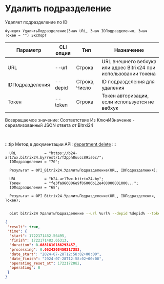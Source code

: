 ﻿---
sidebar_position: 4
---

# Удалить подразделение
 Удаляет подразделение по ID



`Функция УдалитьПодразделение(Знач URL, Знач IDПодразделения, Знач Токен = "") Экспорт`

  | Параметр | CLI опция | Тип | Назначение |
  |-|-|-|-|
  | URL | --url | Строка | URL внешнего вебхука или адрес Bitrix24 при использовании токена |
  | IDПодразделения | --depid | Строка, Число | ID подразделения для удаления |
  | Токен | --token | Строка | Токен авторизации, если используется не вебхук |

  
  Возвращаемое значение:   Соответствие Из КлючИЗначение - сериализованный JSON ответа от Bitrxi24

<br/>

:::tip
Метод в документации API: [department.delete](https://dev.1c-bitrix.ru/rest_help/departments/department_delete.php)
:::
<br/>


```bsl title="Пример кода"
  URL             = "https://b24-ar17wx.bitrix24.by/rest/1/f2pph8uucc89is6c/";
  IDПодразделения = "70";
  
  Результат = OPI_Bitrix24.УдалитьПодразделение(URL, IDПодразделения);
  
  URL             = "b24-ar17wx.bitrix24.by";
  Токен           = "fe3fa966006e9f06006b12e400000001000...";
  IDПодразделения = "68";
  
  Результат = OPI_Bitrix24.УдалитьПодразделение(URL, IDПодразделения, Токен);
```
	


```sh title="Пример команды CLI"
    
  oint bitrix24 УдалитьПодразделение --url %url% --depid %depid% --token %token%

```

```json title="Результат"
{
 "result": true,
 "time": {
  "start": 1722171482.56495,
  "finish": 1722171482.65313,
  "duration": 0.0881810188293457,
  "processing": 0.0624208450317383,
  "date_start": "2024-07-28T12:58:02+00:00",
  "date_finish": "2024-07-28T12:58:02+00:00",
  "operating_reset_at": 1722172082,
  "operating": 0
 }
}
```
